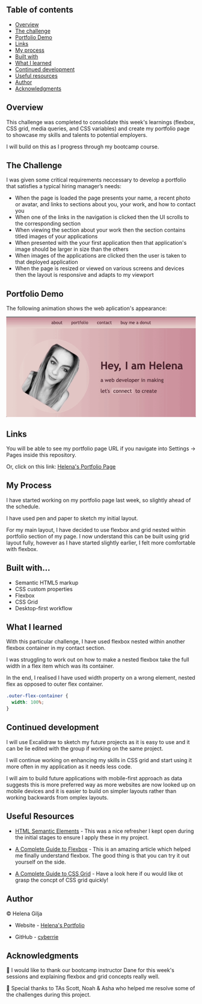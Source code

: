 ## Table of contents

- [Overview](#overview)
- [The challenge](#the-challenge)
- [Portfolio Demo](#portfolio-demo)
- [Links](#links)
- [My process](#my-process)
- [Built with](#built-with)
- [What I learned](#what-i-learned)
- [Continued development](#continued-development)
- [Useful resources](#useful-resources)
- [Author](#author)
- [Acknowledgments](#acknowledgments)

## Overview

This challenge was completed to consolidate this week's learnings (flexbox, CSS grid, media queries, and CSS variables) and create my portfolio page to showcase my skills and talents to potential employers.

I will build on this as I progress through my bootcamp course.

## The Challenge

I was given some critical requirements neccessary to develop a portfolio that satisfies a typical hiring manager’s needs:

- When the page is loaded the page presents your name, a recent photo or avatar, and links to sections about you, your work, and how to contact you
- When one of the links in the navigation is clicked then the UI scrolls to the corresponding section
- When viewing the section about your work then the section contains titled images of your applications
- When presented with the your first application then that application's image should be larger in size than the others
- When images of the applications are clicked then the user is taken to that deployed application
- When the page is resized or viewed on various screens and devices then the layout is responsive and adapts to my viewport

## Portfolio Demo

The following animation shows the web aplication's appearance:

![portfolio demo](./images/portfolio-demo3.gif)

## Links

You will be able to see my portfolio page URL if you navigate into Settings → Pages inside this repository.

Or, click on this link: [Helena's Portfolio Page](https://cyberrie.github.io/challenge2-portfolio/)

## My Process

I have started working on my portfolio page last week, so slightly ahead of the schedule.

I have used pen and paper to sketch my initial layout.

For my main layout, I have decided to use flexbox and grid nested within portfolio section of my page. I now understand this can be built using grid layout fully, however as I have started slightly earlier, I felt more comfortable with flexbox.

## Built with...

- Semantic HTML5 markup
- CSS custom properties
- Flexbox
- CSS Grid
- Desktop-first workflow

## What I learned

With this particular challenge, I have used flexbox nested within another flexbox container in my contact section.

I was struggling to work out on how to make a nested flexbox take the full width in a flex item which was its container.

In the end, I realised I have used width property on a wrong element, nested flex as opposed to outer flex container.

```css
.outer-flex-container {
  width: 100%;
}
```

## Continued development

I will use Excalidraw to sketch my future projects as it is easy to use and it can be lie edited with the group if working on the same project.

I will continue working on enhancing my skills in CSS grid and start using it more often in my application as it needs less code.

I will aim to build future applications with mobile-first approach as data suggests this is more preferred way as more websites are now looked up on mobile devices and it is easier to build on simpler layouts rather than working backwards from omplex layouts.

## Useful Resources

- [HTML Semantic Elements](https://www.w3schools.com/html/html5_semantic_elements.asp) - This was a nice refresher I kept open during the initial stages to ensure I apply these in my project.

- [A Complete Guide to Flexbox](https://css-tricks.com/snippets/css/a-guide-to-flexbox/) - This is an amazing article which helped me finally understand flexbox. The good thing is that you can try it out yourself on the side.

- [A Complete Guide to CSS Grid](https://css-tricks.com/snippets/css/complete-guide-grid/) - Have a look here if ou would like ot grasp the concpt of CSS grid quickly!

## Author

©️ Helena Gilja

- Website - [Helena's Portfolio](https://www.your-site.com)

- GitHub - [cyberrie](https://github.com/cyberrie)

## Acknowledgments

🌟 I would like to thank our bootcamp instructor Dane for this week's sessions and explaining flexbox and grid concepts really well.

🌟 Special thanks to TAs Scott, Noah & Asha who helped me resolve some of the challenges during this project.
